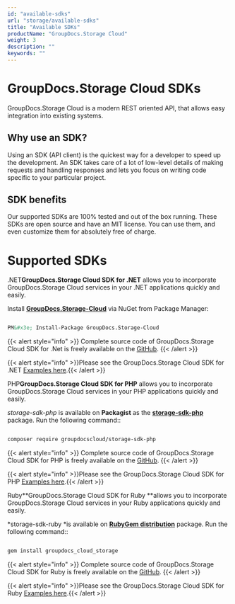 ```yaml
---
id: "available-sdks"
url: "storage/available-sdks"
title: "Available SDKs"
productName: "GroupDocs.Storage Cloud"
weight: 3
description: ""
keywords: ""
---
```







# GroupDocs.Storage Cloud SDKs #

GroupDocs.Storage Cloud is a modern REST oriented API, that allows easy integration into existing systems.

## Why use an SDK? ##

Using an SDK (API client) is the quickest way for a developer to speed up the development. An SDK takes care of a lot of low-level details of making requests and handling responses and lets you focus on writing code specific to your particular project.

## SDK benefits ##

Our supported SDKs are 100% tested and out of the box running. These SDKs are open source and have an MIT license. You can use them, and even customize them for absolutely free of charge.

# Supported SDKs #





 .NET**GroupDocs.Storage Cloud SDK for .NET** allows you to incorporate GroupDocs.Storage Cloud services in your .NET applications quickly and easily.

Install **[GroupDocs.Storage-Cloud](https://www.nuget.org/packages/GroupDocs.Storage-Cloud/)** via NuGet from Package Manager:

```html 

PM&#x3e; Install-Package GroupDocs.Storage-Cloud


 ```

{{< alert style="info" >}}
Complete source code of GroupDocs.Storage Cloud SDK for .Net is freely available on the [GitHub](https://github.com/groupdocs-storage-cloud/groupdocs-storage-cloud-dotnet).
{{< /alert >}}

{{< alert style="info" >}}Please see the GroupDocs.Storage Cloud SDK for .NET [Examples here](https://github.com/groupdocs-storage-cloud/groupdocs-storage-cloud-dotnet/tree/master/GroupDocs.Storage.Cloud.Sdk.Tests).{{< /alert >}}




 PHP**GroupDocs.Storage Cloud SDK for PHP** allows you to incorporate GroupDocs.Storage Cloud services in your PHP applications quickly and easily.

*storage-sdk-php* is available on **Packagist** as the **[storage-sdk-php](https://packagist.org/packages/groupdocscloud/storage-sdk-php)** package. Run the following command::

```html 

composer require groupdocscloud/storage-sdk-php


 ```

{{< alert style="info" >}}
Complete source code of GroupDocs.Storage Cloud SDK for PHP is freely available on the [GitHub](https://github.com/groupdocs-storage-cloud/groupdocs-storage-cloud-php).
{{< /alert >}}

{{< alert style="info" >}}Please see the GroupDocs.Storage Cloud SDK for PHP [Examples here](https://github.com/groupdocs-storage-cloud/groupdocs-storage-cloud-php/tree/master/tests/GroupDocs/Storage).{{< /alert >}}




 Ruby**GroupDocs.Storage Cloud SDK for Ruby **allows you to incorporate GroupDocs.Storage Cloud services in your Ruby applications quickly and easily.

*storage-sdk-ruby *is available on **[RubyGem distribution](https://rubygems.org/gems/groupdocs_storage_cloud)** package. Run the following command::

```html 

gem install groupdocs_cloud_storage


 ```

{{< alert style="info" >}}
Complete source code of GroupDocs.Storage Cloud SDK for Ruby is freely available on the [GitHub](https://github.com/groupdocs-storage-cloud/groupdocs-storage-cloud-ruby).
{{< /alert >}}

{{< alert style="info" >}}Please see the GroupDocs.Storage Cloud SDK for Ruby [Examples here](https://github.com/groupdocs-storage-cloud/groupdocs-storage-cloud-ruby/tree/master/tests/GroupDocs/Storage).{{< /alert >}}




